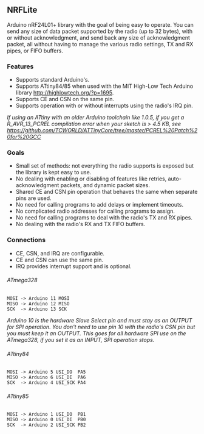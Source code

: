 ## NRFLite
Arduino nRF24L01+ library with the goal of being easy to operate.  You can send any size of data packet supported by the radio
(up to 32 bytes), with or without acknowledgment, and send back any size of acknowledgment packet, all without having to manage
the various radio settings, TX and RX pipes, or FIFO buffers.

### Features
* Supports standard Arduino's.
* Supports ATtiny84/85 when used with the MIT High-Low Tech Arduino library http://highlowtech.org/?p=1695.
* Supports CE and CSN on the same pin.
* Supports operation with or without interrupts using the radio's IRQ pin.

_If using an ATtiny with an older Arduino toolchain like 1.0.5, if you get a R_AVR_13_PCREL compilation error when your sketch is > 4.5 KB, see https://github.com/TCWORLD/ATTinyCore/tree/master/PCREL%20Patch%20for%20GCC_
    
### Goals
* Small set of methods:  not everything the radio supports is exposed but the library is kept easy to use.
* No dealing with enabling or disabling of features like retries, auto-acknowledgment packets, and dynamic packet sizes.
* Shared CE and CSN pin operation that behaves the same when separate pins are used.
* No need for calling programs to add delays or implement timeouts.
* No complicated radio addresses for calling programs to assign.
* No need for calling programs to deal with the radio's TX and RX pipes.
* No dealing with the radio's RX and TX FIFO buffers.

### Connections
* CE, CSN, and IRQ are configurable.
* CE and CSN can use the same pin.
* IRQ provides interrupt support and is optional.

###### ATmega328
```
MOSI -> Arduino 11 MOSI
MISO -> Arduino 12 MISO
SCK  -> Arduino 13 SCK
```
*Arduino 10 is the hardware Slave Select pin and must stay as an OUTPUT for SPI operation.  You don't need to use pin 10
with the radio's CSN pin but you must keep it an OUTPUT.  This goes for all hardware SPI use on the ATmega328, if you set it
as an INPUT, SPI operation stops.*

###### ATtiny84
```
MOSI -> Arduino 5 USI_DO  PA5
MISO -> Arduino 6 USI_DI  PA6
SCK  -> Arduino 4 USI_SCK PA4
```

###### ATtiny85
```
MOSI -> Arduino 1 USI_DO  PB1
MISO -> Arduino 0 USI_DI  PB0
SCK  -> Arduino 2 USI_SCK PB2
```
